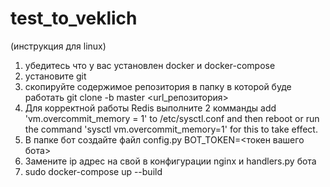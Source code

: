 # test_to_veklich
(инструкция для linux)
1. убедитесь что у вас установлен docker и docker-compose
2. установите git
3. скопируйте содержимое репозитория в папку в которой буде работать
   git clone -b master <url_репозитория> 
4. Для корректной работы Redis выполните 2 комманды
   add 'vm.overcommit_memory = 1' to /etc/sysctl.conf and then reboot or run the command 'sysctl vm.overcommit_memory=1' for this to take effect.
5. В папке бот создайте файл config.py
BOT_TOKEN=<токен вашего бота>
6. Замените ip адрес на свой в конфигурации nginx и handlers.py бота
7. sudo docker-compose up --build
